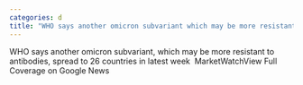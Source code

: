 ```yaml
---
categories: d
title: "WHO says another omicron subvariant which may be more resistant to antibodies spread to 26 countries in latest week  MarketWatch"
---
```

WHO says another omicron subvariant, which may be more resistant to antibodies, spread to 26 countries in latest week&nbsp;&nbsp;MarketWatchView Full Coverage on Google News